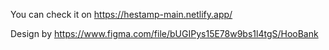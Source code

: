 You can check it on https://hestamp-main.netlify.app/

Design by https://www.figma.com/file/bUGIPys15E78w9bs1l4tgS/HooBank


